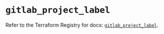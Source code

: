 # `gitlab_project_label`

Refer to the Terraform Registry for docs: [`gitlab_project_label`](https://registry.terraform.io/providers/gitlabhq/gitlab/18.5.0/docs/resources/project_label).
